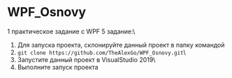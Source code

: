 # WPF_Osnovy
1 практическое задание с WPF
5 задание:\
1. Для запуска проекта, склонируйте данный проект в папку командой 
2. `git clone https://github.com/TheAlexGo/WPF_Osnovy.git`\
3. Запустите данный проект в VisualStudio 2019\
4. Выполните запуск проекта
